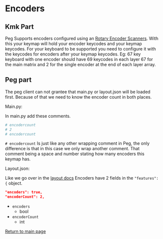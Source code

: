 # Encoders
## Kmk Part
Peg Supports encoders configured using an [Rotary Encoder Scanners](https://github.com/KMKfw/kmk_firmware/blob/master/docs/scanners.md#rotary-encoder-scanners). 
With this your keymap will hold your encoder keycodes and your keymap keycodes. 
For your keyboard to be supported you need to configure it with the keycodes for encoders after your keymap keycodes. 
Eg: 67 key keyboard with one encoder should have 69 keycodes in each layer 67 for the main matrix and 2 for the single encoder at the end of each layer array.
## Peg part
The peg client can not grantee that main.py or layout.json will be loaded first.
 Because of that we need to know the encoder count in both places.

Main.py:

 In main.py add these comments.
 ```python
# encodercount
# 2
# encodercount
 ```
 `# encodercount` Is just like any other wrapping comment in Peg, the only difference is that in this case we only wrap another comment. 
 That comment being a space and number stating how many encoders this keymap has.  

 Layout.json:

 Like we go over in the [layout docs](./layout.md)
 Encoders have 2 fields in the `"features":{` object.
 ```json
"encoders": true,
"encoderCount": 2,
 ```
 * `encoders`
    * bool
* `encoderCount`
    * int

[Return to main page](./README.md)